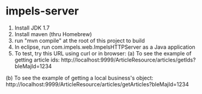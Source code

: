 impels-server
=============

1. Install JDK 1.7
2. Install maven (thru Homebrew)
3. run "mvn compile" at the root of this project to build
4. In eclipse, run com.impels.web.ImpelsHTTPServer as a Java application
5. To test, try this URL using curl or in browser:
  (a) To see the example of getting article ids:
	http://localhost:9999/ArticleResource/articles/getIds?bleMajId=1234
	
	
  (b) To see the example of getting a local business's object:
	http://localhost:9999/ArticleResource/articles/getArticles?bleMajId=1234
